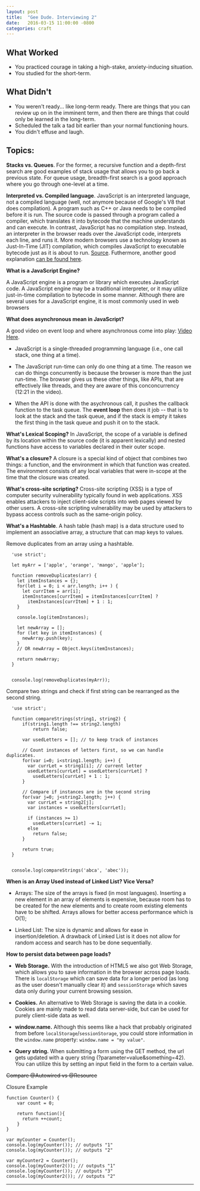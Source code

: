 ```yaml
---
layout: post
title:  "Gee Dude. Interviewing 2"
date:   2016-03-15 11:00:00 -0800
categories: craft
---
```



## What Worked

* You practiced courage in taking a high-stake, anxiety-inducing situation.
* You studied for the short-term.


## What Didn't

* You weren't ready... like long-term ready.  There are things that you can review up on in the imminent term, and then there are things that could only be learned in the long-term.
* Scheduled the talk a tad bit earlier than your normal functioning hours.
* You didn't effuse and laugh.


## Topics:

**Stacks vs. Queues**. For the former, a recursive function and a depth-first search are good examples of stack usage that allows you to go back a previous state. For queue usage, breadth-first search is a good approach where you go through one-level at a time.



**Interpreted vs. Compiled language**.  JavaScript is an interpreted language, not a compiled language (well, not anymore because of Google's V8 that does compilation). A program such as C++ or Java needs to be compiled before it is run. The source code is passed through a program called a compiler, which translates it into bytecode that the machine understands and can execute. In contrast, JavaScript has no compilation step. Instead, an interpreter in the browser reads over the JavaScript code, interprets each line, and runs it. More modern browsers use a technology known as Just-In-Time (JIT) compilation, which compiles JavaScript to executable bytecode just as it is about to run. [Source](http://web.stanford.edu/class/cs98si/slides/overview.html).  Futhermore, another good explanation [can be found here](https://www.quora.com/What-is-the-difference-between-a-compiler-and-an-interpreter/answers/7670223).


**What is a JavaScript Engine?**

A JavaScript engine is a program or library which executes JavaScript code. A JavaScript engine may be a traditional interpreter, or it may utilize just-in-time compilation to bytecode in some manner. Although there are several uses for a JavaScript engine, it is most commonly used in web browsers


**What does asynchronous mean in JavaScript?**

A good video on event loop and where asynchronous come into play: [Video Here](https://www.youtube.com/watch?v=8aGhZQkoFbQ).

* JavaScript is a single-threaded programming language (i.e., one call stack, one thing at a time).

* The JavaScript run-time can only do one thing at a time. The reason we can do things concurrently is because the browser is more than the just run-time.  The browser gives us these other things, like APIs, that are effectively like threads, and they are aware of this conconcurrency (12:21 in the video).

* When the API is done with the asychronous call, it pushes the  callback function to the task queue.  The **event loop** then does it job -- that is to look at the stack and the task queue, and if the stack is empty it takes the first thing in the task queue and push it on to the stack.


**What's Lexical Scoping?**  In JavaScript, the scope of a variable is defined by its location within the source code (it is apparent lexically) and nested functions have access to variables declared in their outer scope.


**What's a closure?**  A closure is a special kind of object that combines two things: a function, and the environment in which that function was created. The environment consists of any local variables that were in-scope at the time that the closure was created. 

**What's cross-site scripting?**  Cross-site scripting (XSS) is a type of computer security vulnerability typically found in web applications. XSS enables attackers to inject client-side scripts into web pages viewed by other users. A cross-site scripting vulnerability may be used by attackers to bypass access controls such as the same-origin policy.

**What's a Hashtable**. A hash table (hash map) is a data structure used to implement an associative array, a structure that can map keys to values.

Remove duplicates from an array using a hashtable. 

      'use strict';

      let myArr = ['apple', 'orange', 'mango', 'apple'];

      function removeDuplicates(arr) {
        let itemInstances = {};
        for(let i = 0; i < arr.length; i++ ) {
          let currItem = arr[i];
          itemInstances[currItem] = itemInstances[currItem] ? 
            itemInstances[currItem] + 1 : 1;
        }
        
        console.log(itemInstances);
        
        let newArray = [];
        for (let key in itemInstances) {
          newArray.push(key);
        }
        // OR newArray = Object.keys(itemInstances);

        return newArray;
      }


      console.log(removeDuplicates(myArr));


Compare two strings and check if first string can be rearranged as the second string.

      'use strict';

      function compareStrings(string1, string2) {
          if(string1.length !== string2.length) 
              return false;

          var usedLetters = []; // to keep track of instances
          
          // Count instances of letters first, so we can handle duplicates.
          for(var i=0; i<string1.length; i++) {
            var currLet = string1[i]; // current letter
            usedLetters[currLet] = usedLetters[currLet] ? 
              usedLetters[currLet] + 1 : 1;
          }
          
          // Compare if instances are in the second string
          for(var j=0; j<string2.length; j++) {
            var currLet = string2[j];
            var instances = usedLetters[currLet];
            
            if (instances >= 1)
              usedLetters[currLet] -= 1;
            else 
              return false;
          }
          
          return true;
      }


      console.log(compareStrings('abca', 'abec'));


**When is an Array Used instead of Linked List? Vice Versa?**

* Arrays: The size of the arrays is fixed (in most languages).  Inserting a new element in an array of elements is expensive, because room has to be created for the new elements and to create room existing elements have to be shifted.  Arrays allows for better access performance which is O(1);

* Linked List: The size is dynamic and allows for ease in insertion/deletion. A drawback of Linked List is it does not allow for random access and search has to be done sequentially.  



**How to persist data between page loads?**

* **Web Storage.** With the introduction of HTML5 we also got Web Storage, which allows you to save information in the browser across page loads. There is `localStorage` which can save data for a longer period (as long as the user doesn't manually clear it) and `sessionStorage` which saves data only during your current browsing session.

* **Cookies.** An alternative to Web Storage is saving the data in a cookie. Cookies are mainly made to read data server-side, but can be used for purely client-side data as well.

* **window.name.** Although this seems like a hack that probably originated from before `localStorage`/`sessionStorage`, you could store information in the `window.name` property: `window.name = "my value"`.

* **Query string.**  When submitting a form using the GET method, the url gets updated with a query string (?parameter=value&something=42). You can utilize this by setting an input field in the form to a certain value. 

<s>Compare @Autowired vs @Resource</s>


Closure Example

    function Counter() {
        var count = 0;
        
        return function(){
          return ++count;
        }
    }

    var myCounter = Counter();
    console.log(myCounter()); // outputs "1"
    console.log(myCounter()); // outputs "2"
    
    var myCounter2 = Counter();
    console.log(myCounter2()); // outputs "1"
    console.log(myCounter()); // outputs "3"
    console.log(myCounter2()); // outputs "2"


---



